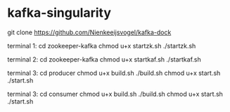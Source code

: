 # kafka-singularity
git clone https://github.com/Nienkeeijsvogel/kafka-dock

terminal 1:
cd zookeeper-kafka
chmod u+x startzk.sh
./startzk.sh

terminal 2:
cd zookeeper-kafka
chmod u+x startkaf.sh
./startkaf.sh

terminal 3:
cd producer
chmod u+x build.sh
./build.sh
chmod u+x start.sh
./start.sh

terminal 3:
cd consumer
chmod u+x build.sh
./build.sh
chmod u+x start.sh
./start.sh
